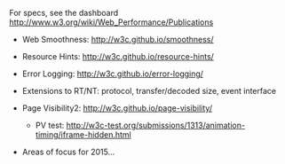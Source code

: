 For specs, see the dashboard
  http://www.w3.org/wiki/Web_Performance/Publications

* Web Smoothness: http://w3c.github.io/smoothness/

* Resource Hints: http://w3c.github.io/resource-hints/

* Error Logging: http://w3c.github.io/error-logging/

* Extensions to RT/NT: protocol, transfer/decoded size, event interface

* Page Visibility2: http://w3c.github.io/page-visibility/
  *  PV test: http://w3c-test.org/submissions/1313/animation-timing/iframe-hidden.html

* Areas of focus for 2015...
  
